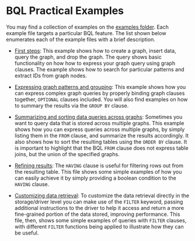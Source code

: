 # BQL Practical Examples

You may find a collection of examples on the [examples folder](../examples/bql).
Each example file targets a particular BQL feature. The list shown below enumerates
each of the example files with a brief description.

* [First steps](../examples/bql/example_0.bql): This example shows how to create
  a graph, insert data, query the graph, and drop the graph. The query shows
  basic functionality on how how to express your graph query using graph
  clauses. The example shows how to search for particular patterns and extract
  IDs from graph nodes.

* [Expressing graph patterns and grouping](../examples/bql/example_1.bql): This
  example shows how you can express complex graph queries by properly binding
  graph clauses together, `OPTIONAL` clauses included. You will also find examples
  on how to summary the results via the `GROUP BY` clause.

* [Summarizing and sorting data queries across graphs](../examples/bql/example_2.bql):
   Sometimes you want to query data that is stored across multiple graphs.
   This example shows how you can express queries across multiple graphs, by
   simply listing them in the `FROM` clause, and summarize the results
   accordingly. It also shows how to sort the resulting tables using the
   `ORDER BY` clause. It is important to highlight that the BQL `FROM` clause does
   not express table joins, but the union of the specified graphs.

* [Refining results](../examples/bql/example_3.bql):
   The `HAVING` clause is useful for filtering rows out from the resulting
   table. This file shows some simple examples of how you can easily achieve
   it by simply providing a boolean condition to the `HAVING` clause.

* [Customizing data retrieval](../examples/bql/example_4.bql):
   To customize the data retrieval directly in the storage/driver level you can
   make use of the `FILTER` keyword, passing additional instructions to the driver
   to help it access and return a more fine-grained portion of the data stored, improving
   performance. This file, then, shows some simple examples of queries with `FILTER` clauses,
   with different `FILTER` functions being applied to illustrate how they can be useful.
